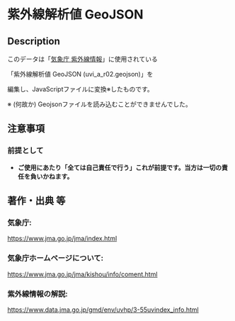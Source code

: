 # 紫外線解析値 GeoJSON

## Description

このデータは「[気象庁 紫外線情報](https://www.data.jma.go.jp/env/uvindex/ "気象庁 紫外線情報")」に使用されている

「紫外線解析値 GeoJSON (uvi_a_r02.geojson)」を

編集し、JavaScriptファイルに変換※したものです。

※ (何故か) Geojsonファイルを読み込むことができませんでした。

## 注意事項

### 前提として

- **ご使用にあたり「全ては自己責任で行う」これが前提です。当方は一切の責任を負いかねます。**

## 著作・出典 等

### 気象庁:
https://www.jma.go.jp/jma/index.html

### 気象庁ホームページについて:
https://www.jma.go.jp/jma/kishou/info/coment.html

### 紫外線情報の解説:
https://www.data.jma.go.jp/gmd/env/uvhp/3-55uvindex_info.html


